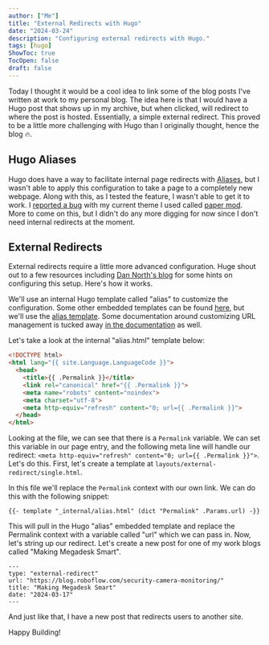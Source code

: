 ```yaml
---
author: ["Me"]
title: "External Redirects with Hugo"
date: "2024-03-24"
description: "Configuring external redirects with Hugo."
tags: [hugo]
ShowToc: true
TocOpen: false
draft: false
---
```


Today I thought it would be a cool idea to link some of the blog posts I've written at work to my personal blog. The idea here is that I would have a Hugo post that shows up in my archive, but when clicked, will redirect to where the post is hosted. Essentially, a simple external redirect. This proved to be a little more challenging with Hugo than I originally thought, hence the blog 🔥.

## Hugo Aliases

Hugo does have a way to facilitate internal page redirects with [Aliases](https://gohugo.io/content-management/urls/#aliases), but I wasn't able to apply this configuration to take a page to a completely new webpage. Along with this, as I tested the feature, I wasn't able to get it to work. I [reported a bug](https://github.com/adityatelange/hugo-PaperMod/issues/1492) with my current theme I used called [paper mod](https://github.com/adityatelange/hugo-PaperMod). More to come on this, but I didn't do any more digging for now since I don't need internal redirects at the moment.

## External Redirects

External redirects require a little more advanced configuration. Huge shout out to a few resources including [Dan North's blog](https://dannorth.net/) for some hints on configuring this setup. Here's how it works.

We'll use an internal Hugo template called "alias" to customize the configuration. Some other embedded templates can be found [here](https://gohugo.io/templates/embedded/), but we'll use the [alias template](https://github.com/gohugoio/hugo/blob/master/tpl/tplimpl/embedded/templates/alias.html). Some documentation around customizing URL management is tucked away [in the documentation](https://gohugo.io/content-management/urls/#customize) as well.

Let's take a look at the internal "alias.html" template below:

```html
<!DOCTYPE html>
<html lang="{{ site.Language.LanguageCode }}">
  <head>
    <title>{{ .Permalink }}</title>
    <link rel="canonical" href="{{ .Permalink }}">
    <meta name="robots" content="noindex">
    <meta charset="utf-8">
    <meta http-equiv="refresh" content="0; url={{ .Permalink }}">
  </head>
</html>
```

Looking at the file, we can see that there is a `Permalink` variable. We can set this variable in our page entry, and the following meta line will handle our redirect: `<meta http-equiv="refresh" content="0; url={{ .Permalink }}">`. Let's do this. First, let's create a template at `layouts/external-redirect/single.html`.

In this file we'll replace the `Permalink` context with our own link. We can do this with the following snippet:

```
{{- template "_internal/alias.html" (dict "Permalink" .Params.url) -}}
```

This will pull in the Hugo "alias" embedded template and replace the Permalink context with a variable called "url" which we can pass in. Now, let's string up our redirect. Let's create a new post for one of my work blogs called "Making Megadesk Smart".

```
---
type: "external-redirect"
url: "https://blog.roboflow.com/security-camera-monitoring/"
title: "Making Megadesk Smart"
date: "2024-03-17"
---
```

And just like that, I have a new post that redirects users to another site.

Happy Building!
